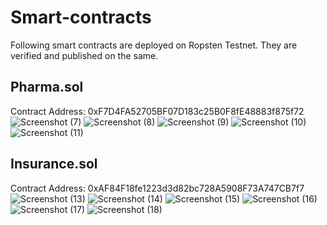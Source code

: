 # Smart-contracts
Following smart contracts are deployed on Ropsten Testnet.
They are verified and published on the same.

## Pharma.sol
Contract Address: 0xF7D4FA52705BF07D183c25B0F8fE48883f875f72
![Screenshot (7)](https://user-images.githubusercontent.com/61145586/187062271-5a93228f-be50-4767-8450-6ab9c3e068f6.png)
![Screenshot (8)](https://user-images.githubusercontent.com/61145586/187062272-e885d8d9-3a44-43d5-8d1e-9e6c2046f566.png)
![Screenshot (9)](https://user-images.githubusercontent.com/61145586/187062276-7f8bf066-192a-40b6-a624-3f282d1b06f0.png)
![Screenshot (10)](https://user-images.githubusercontent.com/61145586/187062278-e4fc630e-179c-48a7-98f8-3bc54cacc174.png)
![Screenshot (11)](https://user-images.githubusercontent.com/61145586/187062279-d7f635fb-9a12-4f01-8e70-36772774edc6.png)


## Insurance.sol 
Contract Address: 0xAF84F18fe1223d3d82bc728A5908F73A747CB7f7
![Screenshot (13)](https://user-images.githubusercontent.com/61145586/187062292-1e3bdf64-373a-4cc5-b44a-0dfb4c29bab7.png)
![Screenshot (14)](https://user-images.githubusercontent.com/61145586/187062293-8a8e0a81-5998-4ae8-9fe3-642e2420040c.png)
![Screenshot (15)](https://user-images.githubusercontent.com/61145586/187062295-1cc72cb6-0c37-4ec7-8763-05814555da80.png)
![Screenshot (16)](https://user-images.githubusercontent.com/61145586/187062296-5bd5c630-e30e-468d-a811-9dc9cebcb578.png)
![Screenshot (17)](https://user-images.githubusercontent.com/61145586/187062297-7b4ca184-20f6-4ac4-83dc-65bba9000bae.png)
![Screenshot (18)](https://user-images.githubusercontent.com/61145586/187062299-9f859335-fe24-4100-9f38-938b721bcc8a.png)
